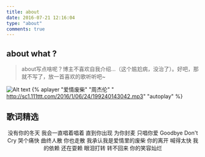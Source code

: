 ```yaml
---
title: about
date: 2016-07-21 12:16:04
type: "about"
comments: true
---
```

## about what ?
>about写点啥呢？博主不喜欢自我介绍...（这个尴尬病，没治了）。好吧，那就不写了，放一首喜欢的歌听听吧~

![Alt text](http://ww3.sinaimg.cn/large/6a3d492dgw1eo14c1qlg3j218g0tktgw.jpg)
{% aplayer "爱情废柴" "周杰伦" " http://sc1.111ttt.com/2016/1/06/24/199240143042.mp3" "autoplay" %}

## 歌词精选

<div align = center>
没有你的冬天
我会一直唱着唱着
直到你出现
为你封麦 只唱你爱
Goodbye Don't Cry 哭个痛快
曲终人散 你也走散
我承认我是爱情里的废柴
你的离开 喊得太快
我的依赖 还在耍赖
眼泪打转 转不回来
你的笑容灿烂
</div>
